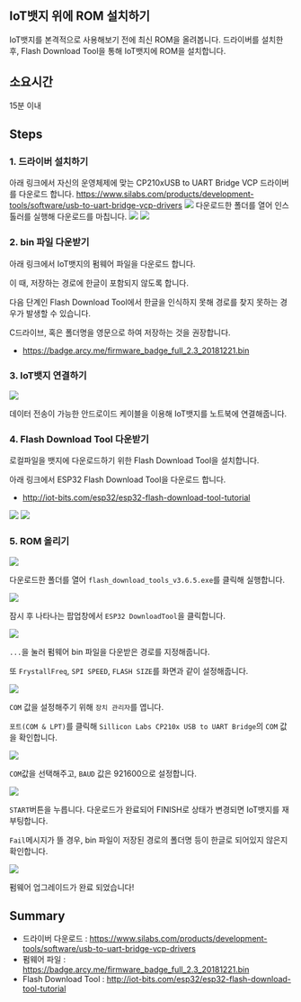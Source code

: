 ## IoT뱃지 위에 ROM 설치하기
IoT뱃지를 본격적으로 사용해보기 전에 최신 ROM을 올려봅니다.
드라이버를 설치한 후, Flash Download Tool을 통해 IoT뱃지에 ROM을 설치합니다.

## 소요시간
15분 이내

## Steps
### 1. 드라이버 설치하기
아래 링크에서 자신의 운영체제에 맞는 CP210xUSB to UART Bridge VCP 드라이버를 다운로드 합니다.
https://www.silabs.com/products/development-tools/software/usb-to-uart-bridge-vcp-drivers
![](img/Driversetup1.PNG)
다운로드한 폴더를 열어 인스톨러를 실행해 다운로드를 마칩니다.
![](img/Driversetup2.PNG)
![](img/Driversetup3.PNG)

### 2. bin 파일 다운받기

아래 링크에서 IoT뱃지의 펌웨어 파일을 다운로드 합니다.

이 때, 저장하는 경로에 한글이 포함되지 않도록 합니다.

다음 단계인 Flash Download Tool에서 한글을 인식하지 못해 경로를 찾지 못하는 경우가 발생할 수 있습니다.

C드라이브, 혹은 폴더명을 영문으로 하여 저장하는 것을 권장합니다.

* https://badge.arcy.me/firmware_badge_full_2.3_20181221.bin

### 3. IoT뱃지 연결하기

![](img/iotbadgelink.jpg)

데이터 전송이 가능한 안드로이드 케이블을 이용해 IoT뱃지를 노트북에 연결해줍니다.

### 4. Flash Download Tool 다운받기

로컬파일을 뱃지에 다운로드하기 위한 Flash Download Tool을 설치합니다.

아래 링크에서 ESP32 Flash Download Tool을 다운로드 합니다.

* http://iot-bits.com/esp32/esp32-flash-download-tool-tutorial

![](img/FDTdown1.PNG)
![](img/FDTdown2.PNG)

### 5. ROM 올리기

![](img/FDTdown3.PNG)

다운로드한 폴더를 열어 `flash_download_tools_v3.6.5.exe`를 클릭해 실행합니다.

![](img/FDTdown4.PNG)

잠시 후 나타나는 팝업창에서 `ESP32 DownloadTool`을 클릭합니다.

![](img/FDTdown6.PNG)

`...`을 눌러 펌웨어 bin 파일을 다운받은 경로를 지정해줍니다.

또 `FrystallFreq`, `SPI SPEED`, `FLASH SIZE`를 화면과 같이 설정해줍니다.

![](img/FDTdown7.PNG)

`COM` 값을 설정해주기 위해 `장치 관리자`를 엽니다.

`포트(COM & LPT)`를 클릭해 `Sillicon Labs CP210x USB to UART Bridge`의 `COM` 값을 확인합니다.

![](img/FDTdown8.PNG)

`COM`값을 선택해주고, `BAUD` 값은 921600으로 설정합니다.

![](img/FDTdown9.PNG)

`START`버튼을 누릅니다. 다운로드가 완료되어 FINISH로 상태가 변경되면 IoT뱃지를 재부팅합니다.

`Fail`메시지가 뜰 경우, bin 파일이 저장된 경로의 폴더명 등이 한글로 되어있지 않은지 확인합니다.

![](img/iotbadgelink2.jpg)

펌웨어 업그레이드가 완료 되었습니다!

## Summary

* 드라이버 다운로드 : https://www.silabs.com/products/development-tools/software/usb-to-uart-bridge-vcp-drivers
* 펌웨어 파일 : https://badge.arcy.me/firmware_badge_full_2.3_20181221.bin
* Flash Download Tool : http://iot-bits.com/esp32/esp32-flash-download-tool-tutorial
